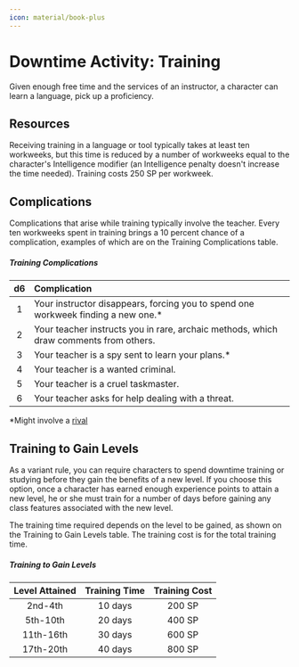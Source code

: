```yaml
---
icon: material/book-plus
---
```


# Downtime Activity: Training

Given enough free time and the services of an instructor, a character can learn a language, pick up a proficiency.

## Resources

Receiving training in a language or tool typically takes at least ten workweeks, but this time is reduced by a number of workweeks equal to the character's Intelligence modifier (an Intelligence penalty doesn't increase the time needed). Training costs 250 SP per workweek.

## Complications

Complications that arise while training typically involve the teacher. Every ten workweeks spent in training brings a 10 percent chance of a complication, examples of which are on the Training Complications table.

##### Training Complications

| d6 | Complication |
|:---:|:---|
| 1 | Your instructor disappears, forcing you to spend one workweek finding a new one.* |
| 2 | Your teacher instructs you in rare, archaic methods, which draw comments from others. |
| 3 | Your teacher is a spy sent to learn your plans.* |
| 4 | Your teacher is a wanted criminal. |
| 5 | Your teacher is a cruel taskmaster. |
| 6 | Your teacher asks for help dealing with a threat. |

*Might involve a [rival]

[rival]: index.md#rivals

## Training to Gain Levels

As a variant rule, you can require characters to spend downtime training or studying before they gain the benefits of a new level. If you choose this option, once a character has earned enough experience points to attain a new level, he or she must train for a number of days before gaining any class features associated with the new level.

The training time required depends on the level to be gained, as shown on the Training to Gain Levels table. The training cost is for the total training time.

##### Training to Gain Levels

| Level Attained | Training Time | Training Cost |
|:---:|:---:|:---:|
| 2nd-4th | 10 days | 200 SP |
| 5th-10th | 20 days | 400 SP |
| 11th-16th | 30 days | 600 SP |
| 17th-20th | 40 days | 800 SP |
